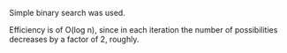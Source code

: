 

Simple binary search was used.

Efficiency is of O(log n), since in each iteration the number of possibilities decreases by a factor of 2, roughly.
